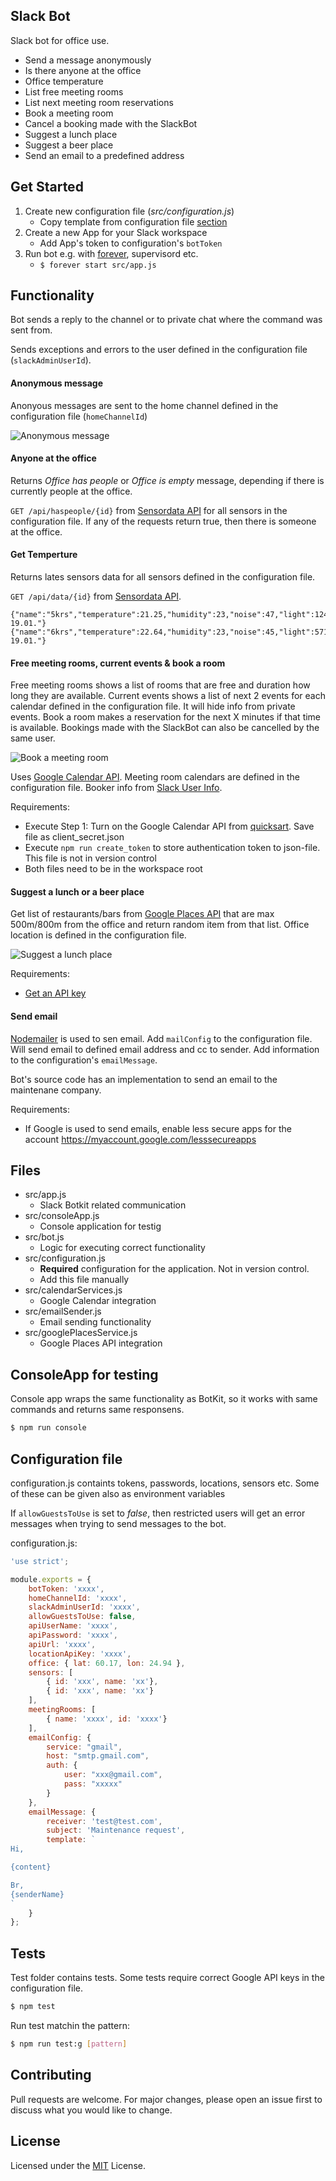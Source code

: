 Slack Bot
------------------------------

Slack bot for office use.

 * Send a message anonymously
 * Is there anyone at the office
 * Office temperature
 * List free meeting rooms
 * List next meeting room reservations
 * Book a meeting room
 * Cancel a booking made with the SlackBot
 * Suggest a lunch place
 * Suggest a beer place
 * Send an email to a predefined address

## Get Started

1) Create new configuration file (_src/configuration.js_)
    * Copy template from configuration file [section](https://github.com/ttu/office-slack-bot#configuration-file)
1) Create a new App for your Slack workspace
    * Add App's token to configuration's `botToken`
1) Run bot e.g. with [forever](https://github.com/foreverjs/forever), supervisord etc.
    * `$ forever start src/app.js`

## Functionality

Bot sends a reply to the channel or to private chat where the command was sent from.

Sends exceptions and errors to the user defined in the configuration file (`slackAdminUserId`).

#### Anonymous message

Anonyous messages are sent to the home channel defined in the configuration file (`homeChannelId`)

![Anonymous message](docs/anon.jpg "Anonymous message")

#### Anyone at the office

Returns _Office has people_ or _Office is empty_ message, depending if there is currently people at the office.

`GET /api/haspeople/{id}` from [Sensordata API](https://github.com/ttu/sensordata-node-restapi) for all sensors in the configuration file. If any of the requests return true, then there is someone at the office.

#### Get Temperture

Returns lates sensors data for all sensors defined in the configuration file.

`GET /api/data/{id}` from [Sensordata API](https://github.com/ttu/sensordata-node-restapi).

```
{"name":"5krs","temperature":21.25,"humidity":23,"noise":47,"light":124,"time":"11:47 19.01."}
{"name":"6krs","temperature":22.64,"humidity":23,"noise":45,"light":571,"time":"11:47 19.01."}
``` 

#### Free meeting rooms, current events & book a room

Free meeting rooms shows a list of rooms that are free and duration how long they are available. Current events shows a list of next 2 events for each calendar defined in the configuration file. It will hide info from private events. Book a room makes a reservation for the next X minutes if that time is available. Bookings made with the SlackBot can also be cancelled by the same user.

![Book a meeting room](docs/book.jpg "Book a meeting room")

Uses [Google Calendar API](https://developers.google.com/google-apps/calendar/v3/reference/). Meeting room calendars are defined in the configuration file. Booker info from [Slack User Info](https://api.slack.com/methods/users.info).

Requirements:
* Execute Step 1: Turn on the Google Calendar API from [quicksart](https://developers.google.com/google-apps/calendar/quickstart/nodejs). Save file as client_secret.json
* Execute `npm run create_token` to store authentication token to json-file. This file is not in version control
* Both files need to be in the workspace root

#### Suggest a lunch or a beer place 

Get list of restaurants/bars from [Google Places API](https://developers.google.com/places/web-service/search) that are max 500m/800m from the office and return random item from that list. Office location is defined in the configuration file. 

![Suggest a lunch place](docs/lunch.jpg "Suggest a lunch place")

Requirements:
* [Get an API key](https://developers.google.com/places/web-service/get-api-key)

#### Send email

[Nodemailer](https://nodemailer.com/) is used to sen email. Add `mailConfig` to the configuration file. Will send email to defined email address and cc to sender. Add information to the configuration's `emailMessage`.

Bot's source code has an implementation to send an email to the maintenane company.

Requirements:
* If Google is used to send emails, enable less secure apps for the account https://myaccount.google.com/lesssecureapps

## Files

* src/app.js
  * Slack Botkit related communication
* src/consoleApp.js
  * Console application for testig
* src/bot.js
  * Logic for executing correct functionality
* src/configuration.js
  * __Required__ configuration for the application. Not in version control.
  * Add this file manually
* src/calendarServices.js
  * Google Calendar integration
* src/emailSender.js
  * Email sending functionality
* src/googlePlacesService.js
  * Google Places API integration

## ConsoleApp for testing

Console app wraps the same functionality as BotKit, so it works with same commands and returns same responsens.

```sh
$ npm run console
```

## Configuration file

configuration.js containts tokens, passwords, locations, sensors etc. Some of these can be given also as environment variables

If `allowGuestsToUse` is set to _false_, then restricted users will get an error messages when trying to send messages to the bot. 

configuration.js:
```js
'use strict';

module.exports = {
    botToken: 'xxxx',
    homeChannelId: 'xxxx',
    slackAdminUserId: 'xxxx',
    allowGuestsToUse: false,
    apiUserName: 'xxxx',
    apiPassword: 'xxxx',
    apiUrl: 'xxxx',
    locationApiKey: 'xxxx',
    office: { lat: 60.17, lon: 24.94 },
    sensors: [ 
        { id: 'xxx', name: 'xx'},
        { id: 'xxx', name: 'xx'}        
    ],
    meetingRooms: [
        { name: 'xxxx', id: 'xxxx'}
    ],
    emailConfig: {
        service: "gmail",
        host: "smtp.gmail.com",
        auth: {
            user: "xxx@gmail.com",
            pass: "xxxxx"
        }
    },
    emailMessage: {
        receiver: 'test@test.com',
        subject: 'Maintenance request',
        template: `
Hi,

{content}

Br,
{senderName}
`
    }
};
```

## Tests

Test folder contains tests. Some tests require correct Google API keys in the configuration file.

```sh
$ npm test
```

Run test matchin the pattern:

```sh
$ npm run test:g [pattern]
```

## Contributing

Pull requests are welcome. For major changes, please open an issue first to discuss what you would like to change.

## License

Licensed under the [MIT](LICENSE) License.